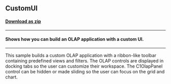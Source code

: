 ## CustomUI
#### [Download as zip](https://downgit.github.io/#/home?url=https://github.com/GrapeCity/ComponentOne-WPF-Samples/tree/master/NET_4.5.2/C1.WPF.Olap/CS/CustomUI/CustomUI)
____
#### Shows how you can build an OLAP application with a custom UI.
____
This sample builds a custom OLAP application with a ribbon-like
toolbar containing predefined views and filters. The OLAP controls
are displayed in docking tabs so the user can customize their
workspace. The C1OlapPanel control can be hidden or made sliding
so the user can focus on the grid and chart.
